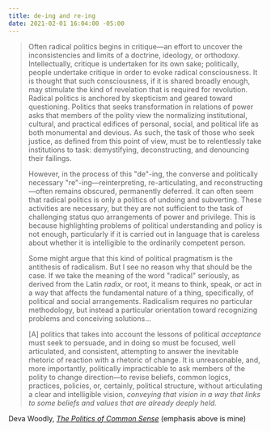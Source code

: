 ```yaml
---
title: de-ing and re-ing
date: 2021-02-01 16:04:00 -05:00
---
```


>Often radical politics begins in critique—an effort to uncover the inconsistencies and limits of a doctrine, ideology, or orthodoxy. Intellectually, critique is undertaken for its own sake; politically, people undertake critique in order to evoke radical consciousness. It is thought that such consciousness, if it is shared broadly enough, may stimulate the kind of revelation that is required for revolution. Radical politics is anchored by skepticism and geared toward questioning. Politics that seeks transformation in relations of power asks that members of the polity view the normalizing institutional, cultural, and practical edifices of personal, social, and political life as both monumental and devious. As such, the task of those who seek justice, as defined from this point of view, must be to relentlessly take institutions to task: demystifying, deconstructing, and denouncing their failings.
>
>However, in the process of this "de"-ing, the converse and politically necessary "re"-ing—reinterpreting, re-articulating, and reconstructing—often remains obscured, permanently deferred. It can often seem that radical politics is only a politics of undoing and subverting. These activities are necessary, but they are not sufficient to the task of challenging status quo arrangements of power and privilege. This is because highlighting problems of political understanding and policy is not enough, particularly if it is carried out in language that is careless about whether it is intelligible to the ordinarily competent person.
>
>Some might argue that this kind of political pragmatism is the antithesis of radicalism. But I see no reason why that should be the case. If we take the meaning of the word "radical" seriously, as derived from the Latin *radix*, or root, it means to think, speak, or act in a way that affects the fundamental nature of a thing, specifically, of political and social arrangements. Radicalism requires no particular methodology, but instead a particular orientation toward recognizing problems and conceiving solutions...
> 
>[A] politics that takes into account the lessons of political *acceptance* must seek to persuade, and in doing so must be focused, well articulated, and consistent, attempting to answer the inevitable rhetoric of reaction with a rhetoric of change. It is unreasonable, and, more importantly, politically impracticable to ask members of the polity to change direction—to revise beliefs, common logics, practices, policies, or, certainly, political structure, without articulating a clear and intelligible vision, *conveying that vision in a way that links to some beliefs and values that are already deeply held.* 

Deva Woodly, *[The Politics of Common Sense](https://bookshop.org/books/the-politics-of-common-sense-how-social-movements-use-public-discourse-to-change-politics-and-win-acceptance/9780190203993)* (emphasis above is mine)